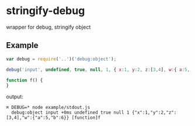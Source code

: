 # stringify-debug
wrapper for debug, stringify object

## Example

```javascript
var debug = require('..')('debug:object');

debug('input', undefined, true, null, 1, { x:1, y:2, z:[3,4], w:{ a:5, b:6 } }, f)

function f() {
}
```

output:

```
⌘ DEBUG=* node example/stdout.js
  debug:object input +0ms undefined true null 1 {"x":1,"y":2,"z":[3,4],"w":{"a":5,"b":6}} [function]f
```
